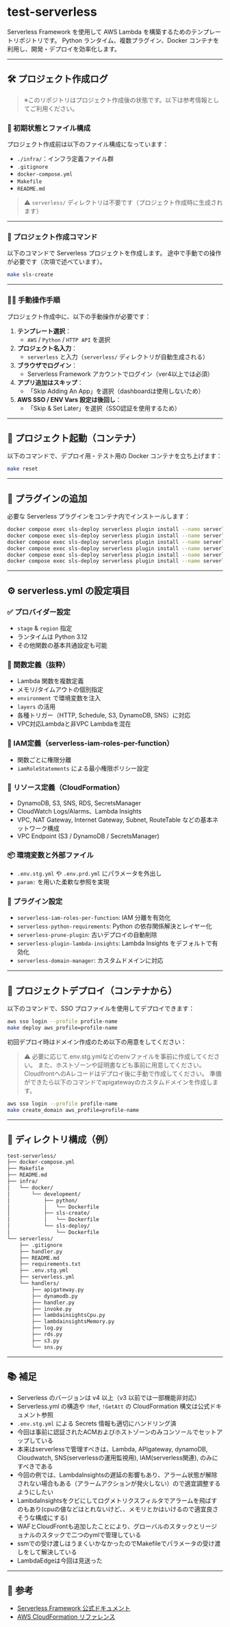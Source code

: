# test-serverless

Serverless Framework を使用して AWS Lambda を構築するためのテンプレートリポジトリです。
Python ランタイム、複数プラグイン、Docker コンテナを利用し、開発・デプロイを効率化します。

---

## 🛠 プロジェクト作成ログ

> ※このリポジトリはプロジェクト作成後の状態です。以下は参考情報としてご利用ください。

### 📁 初期状態とファイル構成

プロジェクト作成前は以下のファイル構成になっています：

* `./infra/`：インフラ定義ファイル群
* `.gitignore`
* `docker-compose.yml`
* `Makefile`
* `README.md`

> ⚠️ `serverless/` ディレクトリは不要です（プロジェクト作成時に生成されます）

---

### 🔧 プロジェクト作成コマンド

以下のコマンドで Serverless プロジェクトを作成します。
途中で手動での操作が必要です（次項で述べています）。

```bash
make sls-create
```

---

### 🧑‍🏫 手動操作手順

プロジェクト作成中に、以下の手動操作が必要です：

1. **テンプレート選択**：
   - `AWS` / `Python` / `HTTP API` を選択
2. **プロジェクト名入力**：
   - `serverless` と入力（`serverless/` ディレクトリが自動生成される）
3. **ブラウザでログイン**：
   - Serverless Framework アカウントでログイン（ver4以上では必須）
4. **アプリ追加はスキップ**：
   - 「Skip Adding An App」を選択（dashboardは使用しないため）
5. **AWS SSO / ENV Vars 設定は後回し**：
   - 「Skip & Set Later」を選択（SSO認証を使用するため）

---

## 🚀 プロジェクト起動（コンテナ）

以下のコマンドで、デプロイ用・テスト用の Docker コンテナを立ち上げます：

```bash
make reset
```

---

## 🔌 プラグインの追加

必要な Serverless プラグインをコンテナ内でインストールします：

```bash
docker compose exec sls-deploy serverless plugin install --name serverless-iam-roles-per-function
docker compose exec sls-deploy serverless plugin install --name serverless-python-requirements
docker compose exec sls-deploy serverless plugin install --name serverless-prune-plugin
docker compose exec sls-deploy serverless plugin install --name serverless-plugin-lambda-insights
docker compose exec sls-deploy serverless plugin install --name serverless-plugin-aws-alerts
docker compose exec sls-deploy serverless plugin install --name serverless-domain-manager
```

---

## ⚙️ serverless.yml の設定項目

### ✅ プロバイダー設定

* `stage` & `region` 指定
* ランタイムは Python 3.12
* その他関数の基本共通設定も可能

### 🚀 関数定義（抜粋）

* Lambda 関数を複数定義
* メモリ/タイムアウトの個別指定
* `environment` で環境変数を注入
* `layers` の活用
* 各種トリガー（HTTP, Schedule, S3, DynamoDB, SNS）に対応
* VPC対応Lambdaと非VPC Lambdaを混在

### 🔐 IAM定義（serverless-iam-roles-per-function）

* 関数ごとに権限分離
* `iamRoleStatements` による最小権限ポリシー設定

### 🧱 リソース定義（CloudFormation）

* DynamoDB, S3, SNS, RDS, SecretsManager
* CloudWatch Logs/Alarms、Lambda Insights
* VPC, NAT Gateway, Internet Gateway, Subnet, RouteTable などの基本ネットワーク構成
* VPC Endpoint (S3 / DynamoDB / SecretsManager)

### 📦 環境変数と外部ファイル

* `.env.stg.yml` や `.env.prd.yml` にパラメータを外出し
* `param:` を用いた柔軟な参照を実現

### 🔌 プラグイン設定

* `serverless-iam-roles-per-function`: IAM 分離を有効化
* `serverless-python-requirements`: Python の依存関係解決とレイヤー化
* `serverless-prune-plugin`: 古いデプロイの自動削除
* `serverless-plugin-lambda-insights`: Lambda Insights をデフォルトで有効化
* `serverless-domain-manager`: カスタムドメインに対応

---

## 🚀 プロジェクトデプロイ（コンテナから）

以下のコマンドで、SSO プロファイルを使用してデプロイできます：

```bash
aws sso login --profile profile-name
make deploy aws_profile=profile-name
```

初回デプロイ時はドメイン作成のため以下の用意をしてください：

> ⚠️ 必要に応じて.env.stg.ymlなどのenvファイルを事前に作成してください。
> また、ホストゾーンや証明書なども事前に用意してください。CloudfrontへのAレコードはデプロイ後に手動で作成してください。
> 準備ができたら以下のコマンドでapigatewayのカスタムドメインを作成します。

```bash
aws sso login --profile profile-name
make create_domain aws_profile=profile-name
```

---

## 📂 ディレクトリ構成（例）

```bash
test-serverless/
├── docker-compose.yml
├── Makefile
├── README.md
├── infra/
│   └── docker/
│       └── development/
│           ├── python/
│           │   └── Dockerfile
│           ├── sls-create/
│           │   └── Dockerfile
│           └── sls-deploy/
│               └── Dockerfile
└── serverless/
    ├── .gitignore
    ├── handler.py
    ├── README.md
    ├── requirements.txt
    ├── .env.stg.yml
    ├── serverless.yml
    └── handlers/
        ├── apigateway.py
        ├── dynamodb.py
        ├── handler.py
        ├── invoke.py
        ├── lambdainsightsCpu.py
        ├── lambdainsightsMemory.py
        ├── log.py
        ├── rds.py
        ├── s3.py
        └── sns.py
```

---

## 📚 補足

* Serverless のバージョンは v4 以上（v3 以前では一部機能非対応）
* Serverless.yml の構造や `!Ref`, `!GetAtt` の CloudFormation 構文は公式ドキュメント参照
* `.env.stg.yml` による Secrets 情報も適切にハンドリング済
* 今回は事前に認証されたACMおよびホストゾーンのみコンソールでセットアップしている
* 本来はserverlessで管理すべきは、Lambda, APIgateway, dynamoDB, Cloudwatch, SNS(serverlessの運用監視用), IAM(serverless関連), のみにすべきである
* 今回の例では、LambdaInsightsの遅延の影響もあり、アラーム状態が解除されない場合もある（アラームアクションが発火しない）ので適宜調整するようにしたい
* LambdaInsightsをクビにしてログメトリクスフィルタでアラームを飛ばすのもあり(cpuの値などはとれないけど、、メモリとかはいけるので適宜良さそうな構成にする)
* WAFとCloudFrontも追加したことにより、グローバルのスタックとリージョナルのスタックで二つのymlで管理している
* ssmでの受け渡しはうまくいかなかったのでMakefileでパラメータの受け渡しをして解決している
* LambdaEdgeは今回は見送った

---

## 🔗 参考

* [Serverless Framework 公式ドキュメント](https://www.serverless.com/framework/docs/)
* [AWS CloudFormation リファレンス](https://docs.aws.amazon.com/AWSCloudFormation/latest/UserGuide/aws-template-format-reference.html)

